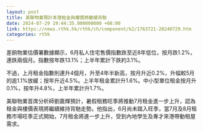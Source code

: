 ```yaml
---
layout: post
title: 美聯物業預計本港租金與樓價將繼續背馳
date: 2024-07-29 19:44:35.000000000 +08:00
link: https://news.rthk.hk/rthk/ch/component/k2/1763721-20240729.htm
categories: rthk
---
```


差餉物業估價署數據顯示，6月私人住宅售價指數跌至近8年低位，按月跌1.2%，連跌兩個月。指數按年跌13.1%；上半年累計下跌約3.1%。

不過，上月租金指數則連升4個月，升至4年半新高，按月升近0.2%，升幅較5月的逾1.1%放緩；按年升近4.5%。上半年租金累計升1.6%。中小型單位租金按月升0.1%，按年升4.8%，上半年累計升1.7%。

美聯物業首席分析師劉嘉輝預計，暑假租務旺季將推動7月租金進一步上升，認為租金與樓價表現將繼續維持背馳走勢。他指出，6月尚未踏入旺季，當7月及8月租務市場旺季正式開始，7月租金將進一步上升，受到內地學生及專才來港帶動租屋需求。
